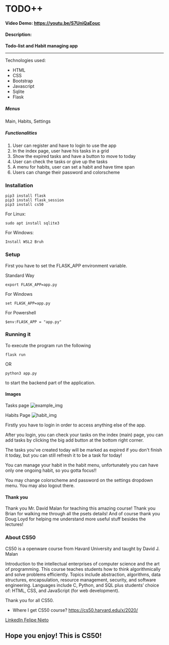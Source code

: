 # TODO++

#### Video Demo:  https://youtu.be/S7UniQaEouc

#### Description:

**Todo-list and Habit managing app**

------

Technologies used:
* HTML
* CSS
* Bootstrap
* Javascript
* Sqlite
* Flask


##### Menus
Main, Habits, Settings

##### Functionalities
1. User can register and have to login to use the app
2. In the index page, user have his tasks in a grid
3. Show the expired tasks and have a button to move to today
4. User can check the tasks or give up the tasks
5. A menu for habits, user can set a habit and have time span
6. Users can change their password and colorscheme

### Installation

```
pip3 install flask
pip3 install flask_session
pip3 install cs50
```
For Linux:
```
sudo apt install sqlite3
```
For Windows:
```
Install WSL2 Bruh
```

### Setup

First you have to set the FLASK_APP environment variable.

Standard Way
```
export FLASK_APP=app.py
```

For Windows
```
set FLASK_APP=app.py
```

For Powershell
```
$env:FLASK_APP = "app.py"
```


### Running it

To execute the program run the following
```
flask run
```

OR

```
python3 app.py
```
to start the backend part of the application.

#### Images
Tasks page
![example_img](assets/example.png)

Habits Page
![habit_img](assets/habit.png)

Firstly you have to login in order to access anything else of the app.

After you login, you can check your tasks on the index (main) page, you can add tasks by clicking the big add button at the bottom right corner.

The tasks you've created today will be marked as expired if you don't finish it today, but you can still refresh it to be a task for today!

You can manage your habit in the habit menu, unfortunately you can have only one ongoing habit, so you gotta focus!!

You may change colorscheme and password on the settings dropdown menu. You may also logout there.

#### Thank you
Thank you Mr. David Malan for teaching this amazing course! Thank you Brian for walking me through all the psets details! And of course thank you Doug Loyd for helping me understand more useful stuff besides the lectures!

### About CS50
CS50 is a openware course from Havard University and taught by David J. Malan

Introduction to the intellectual enterprises of computer science and the art of programming. This course teaches students how to think algorithmically and solve problems efficiently. Topics include abstraction, algorithms, data structures, encapsulation, resource management, security, and software engineering. Languages include C, Python, and SQL plus students’ choice of: HTML, CSS, and JavaScript (for web development).

Thank you for all CS50.

- Where I get CS50 course?
https://cs50.harvard.edu/x/2020/

[LinkedIn Felipe Nieto](https://www.linkedin.com/in/felipe-antonio-nieto-curcio-9b865116a/)

## Hope you enjoy! This is CS50!
